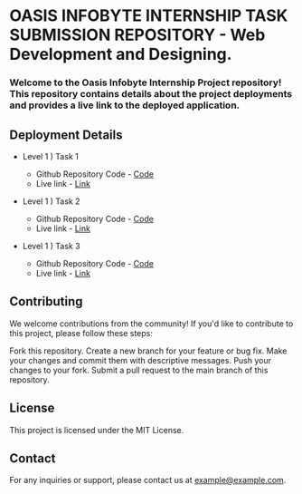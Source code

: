 # OASIS INFOBYTE INTERNSHIP TASK SUBMISSION REPOSITORY - Web Development and Designing.

### Welcome to the Oasis Infobyte Internship Project repository! This repository contains details about the project deployments and provides a live link to the deployed application.

## Deployment Details

- Level 1 ) Task 1
  - Github Repository Code - [Code](https://github.com/mridul0703/OIBSIP/tree/main/OIBSIP%20Level-1%20Task-1)
  - Live link - [Link](https://oasis1.vercel.app/)

- Level 1 ) Task 2
  - Github Repository Code - [Code](https://github.com/mridul0703/OIBSIP/tree/main/OIBSIP%20Level-1%20Task-2)
  - Live link - [Link](https://mridul0703.vercel.app/)
 
- Level 1 ) Task 3
  - Github Repository Code - [Code](https://github.com/mridul0703/OIBSIP/tree/main/OIBSIP%20Level-1%20Task-3)
  - Live link - [Link](https://oasis03.vercel.app/)

## Contributing
We welcome contributions from the community! If you'd like to contribute to this project, please follow these steps:

Fork this repository.
Create a new branch for your feature or bug fix.
Make your changes and commit them with descriptive messages.
Push your changes to your fork.
Submit a pull request to the main branch of this repository.

## License
This project is licensed under the MIT License.

## Contact
For any inquiries or support, please contact us at example@example.com.

